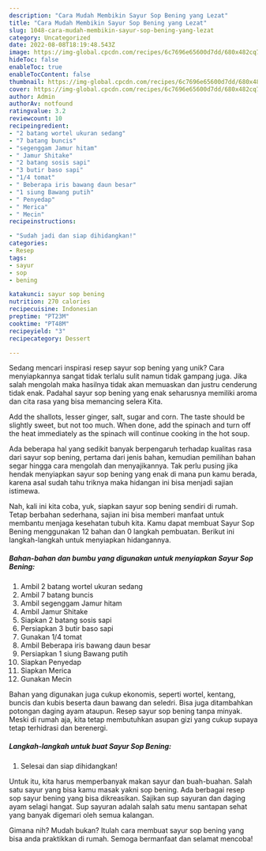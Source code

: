 ```yaml
---
description: "Cara Mudah Membikin Sayur Sop Bening yang Lezat"
title: "Cara Mudah Membikin Sayur Sop Bening yang Lezat"
slug: 1048-cara-mudah-membikin-sayur-sop-bening-yang-lezat
category: Uncategorized
date: 2022-08-08T18:19:48.543Z
image: https://img-global.cpcdn.com/recipes/6c7696e65600d7dd/680x482cq70/sayur-sop-bening-foto-resep-utama.jpg
hideToc: false
enableToc: true
enableTocContent: false
thumbnail: https://img-global.cpcdn.com/recipes/6c7696e65600d7dd/680x482cq70/sayur-sop-bening-foto-resep-utama.jpg
cover: https://img-global.cpcdn.com/recipes/6c7696e65600d7dd/680x482cq70/sayur-sop-bening-foto-resep-utama.jpg
author: Admin
authorAv: notfound
ratingvalue: 3.2
reviewcount: 10
recipeingredient:
- "2 batang wortel ukuran sedang"
- "7 batang buncis"
- "segenggam Jamur hitam"
- " Jamur Shitake"
- "2 batang sosis sapi"
- "3 butir baso sapi"
- "1/4 tomat"
- " Beberapa iris bawang daun besar"
- "1 siung Bawang putih"
- " Penyedap"
- " Merica"
- " Mecin"
recipeinstructions:

- "Sudah jadi dan siap dihidangkan!"
categories:
- Resep
tags:
- sayur
- sop
- bening

katakunci: sayur sop bening 
nutrition: 270 calories
recipecuisine: Indonesian
preptime: "PT23M"
cooktime: "PT48M"
recipeyield: "3"
recipecategory: Dessert

---
```





Sedang mencari inspirasi resep sayur sop bening yang unik? Cara menyiapkannya sangat tidak terlalu sulit namun tidak gampang juga. Jika salah mengolah maka hasilnya tidak akan memuaskan dan justru cenderung tidak enak. Padahal sayur sop bening yang enak seharusnya memiliki aroma dan cita rasa yang bisa memancing selera Kita.





Add the shallots, lesser ginger, salt, sugar and corn. The taste should be slightly sweet, but not too much. When done, add the spinach and turn off the heat immediately as the spinach will continue cooking in the hot soup.

Ada beberapa hal yang sedikit banyak berpengaruh terhadap kualitas rasa dari sayur sop bening, pertama dari jenis bahan, kemudian pemilihan bahan segar hingga cara mengolah dan menyajikannya. Tak perlu pusing jika hendak menyiapkan sayur sop bening yang enak di mana pun kamu berada, karena asal sudah tahu triknya maka hidangan ini bisa menjadi sajian istimewa.






Nah, kali ini kita coba, yuk, siapkan sayur sop bening sendiri di rumah. Tetap berbahan sederhana, sajian ini bisa memberi manfaat untuk membantu menjaga kesehatan tubuh kita. Kamu dapat membuat Sayur Sop Bening menggunakan 12 bahan dan 0 langkah pembuatan. Berikut ini langkah-langkah untuk menyiapkan hidangannya.

<!--inarticleads1-->

##### Bahan-bahan dan bumbu yang digunakan untuk menyiapkan Sayur Sop Bening:

1. Ambil 2 batang wortel ukuran sedang
1. Ambil 7 batang buncis
1. Ambil segenggam Jamur hitam
1. Ambil  Jamur Shitake
1. Siapkan 2 batang sosis sapi
1. Persiapkan 3 butir baso sapi
1. Gunakan 1/4 tomat
1. Ambil  Beberapa iris bawang daun besar
1. Persiapkan 1 siung Bawang putih
1. Siapkan  Penyedap
1. Siapkan  Merica
1. Gunakan  Mecin


Bahan yang digunakan juga cukup ekonomis, seperti wortel, kentang, buncis dan kubis beserta daun bawang dan seledri. Bisa juga ditambahkan potongan daging ayam ataupun. Resep sayur sop bening tanpa minyak. Meski di rumah aja, kita tetap membutuhkan asupan gizi yang cukup supaya tetap terhidrasi dan berenergi. 

<!--inarticleads2-->

##### Langkah-langkah untuk buat Sayur Sop Bening:


1. Selesai dan siap dihidangkan!

Untuk itu, kita harus memperbanyak makan sayur dan buah-buahan. Salah satu sayur yang bisa kamu masak yakni sop bening. Ada berbagai resep sop sayur bening yang bisa dikreasikan. Sajikan sup sayuran dan daging ayam selagi hangat. Sup sayuran adalah salah satu menu santapan sehat yang banyak digemari oleh semua kalangan. 

Gimana nih? Mudah bukan? Itulah cara membuat sayur sop bening yang bisa anda praktikkan di rumah. Semoga bermanfaat dan selamat mencoba!
